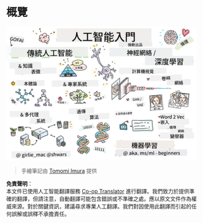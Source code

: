 <!--
CO_OP_TRANSLATOR_METADATA:
{
  "original_hash": "5fef1a0b22498d7188959e2a2cb08af7",
  "translation_date": "2025-08-24T21:42:32+00:00",
  "source_file": "lessons/README.md",
  "language_code": "hk"
}
-->
# 概覽

![概覽的手繪圖](../../../translated_images/ai-overview.0857791951d19500d0ef8b803d77110c738dcafc52306e6d68724742cd4af167.hk.png)

> 手繪筆記由 [Tomomi Imura](https://twitter.com/girlie_mac) 提供

**免責聲明**：  
本文件已使用人工智能翻譯服務 [Co-op Translator](https://github.com/Azure/co-op-translator) 進行翻譯。我們致力於提供準確的翻譯，但請注意，自動翻譯可能包含錯誤或不準確之處。應以原文文件作為權威來源。對於關鍵資訊，建議尋求專業人工翻譯。我們對因使用此翻譯而引起的任何誤解或誤釋不承擔責任。
